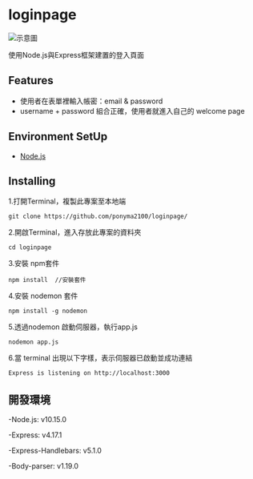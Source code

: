 # loginpage

![示意圖](https://i.imgur.com/2aqMQeJ.png)

使用Node.js與Express框架建置的登入頁面

## Features

- 使用者在表單裡輸入帳密：email & password
- username + password 組合正確，使用者就進入自己的 welcome page


## Environment SetUp

 - [Node.js](https://nodejs.org/en/ "title text!")
 
## Installing 

1.打開Terminal，複製此專案至本地端

```
git clone https://github.com/ponyma2100/loginpage/
```

2.開啟Terminal，進入存放此專案的資料夾

```
cd loginpage
```

3.安裝 npm套件

```
npm install  //安裝套件
```

4.安裝 nodemon 套件

```
npm install -g nodemon
```

5.透過nodemon 啟動伺服器，執行app.js

```
nodemon app.js
```

6.當 terminal 出現以下字樣，表示伺服器已啟動並成功連結

```
Express is listening on http://localhost:3000
```

## 開發環境

-Node.js: v10.15.0

-Express: v4.17.1

-Express-Handlebars: v5.1.0

-Body-parser: v1.19.0


